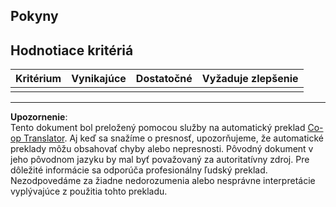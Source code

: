 <!--
CO_OP_TRANSLATOR_METADATA:
{
  "original_hash": "5ae7654f519ae831179409dc8e528055",
  "translation_date": "2025-08-28T09:18:07+00:00",
  "source_file": "6-consumer/lessons/1-speech-recognition/assignment.md",
  "language_code": "sk"
}
-->
## Pokyny

## Hodnotiace kritériá

| Kritérium | Vynikajúce | Dostatočné | Vyžaduje zlepšenie |
| --------- | ---------- | ---------- | ------------------ |
| |  |  |  |

---

**Upozornenie**:  
Tento dokument bol preložený pomocou služby na automatický preklad [Co-op Translator](https://github.com/Azure/co-op-translator). Aj keď sa snažíme o presnosť, upozorňujeme, že automatické preklady môžu obsahovať chyby alebo nepresnosti. Pôvodný dokument v jeho pôvodnom jazyku by mal byť považovaný za autoritatívny zdroj. Pre dôležité informácie sa odporúča profesionálny ľudský preklad. Nezodpovedáme za žiadne nedorozumenia alebo nesprávne interpretácie vyplývajúce z použitia tohto prekladu.